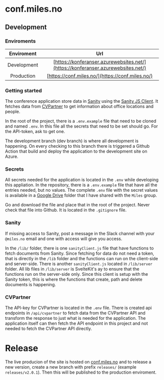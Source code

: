 # conf.miles.no

## Development

### Enviroments

| Enviroment | Url |
| :--: | :--: |
| Development | [https://konferanser.azurewebsites.net/](https://konferanser.azurewebsites.net/) |
| Production | [https://conf.miles.no/](https://conf.miles.no/) |

### Getting started

The conference application store data in [Sanity]() using the [Sanity JS Client](https://www.sanity.io/docs/js-client). It fetches data from [CVPartner](https://cv.miles.no) to get information about office locations and people.

In the root of the project, there is a `.env.example` file that need to be cloned and named `.env`. In this file all the secrets that need to be set should go. For the API-token, ask to get one.

The development branch (dev branch) is where all development is happening. On every checking to this branch there is triggered a Github Action that build and deploy the application to the development site on Azure.

### Secrets

All secrets needed for the application is located in the `.env` while developing this appliation. In the repository, there is a `.env.example` file that have all the entries needed, but no values. The complete `.env` file with the secret values is available in a [Google Drive](https://drive.google.com/drive/folders/1IFwHncCpfLgUwE10GgP3MLh95MUTXpuF?usp=share_link) folder that I have shared with the `Miles` group.

Go and download the file and place that in the root of the project. Never check that file into Github. It is located in the `.gitignore` file.

### Sanity

If missing access to Sanity, post a message in the Slack channel with your `@miles.no` email and one with access will give you access.

In the `/lib/` folder, there is one `sanityClient.js` file that have functions to fetch documents from Sanity. Since fetching for data do not need a token, that is directly in the `/lib` folder and the functions can run on the client-side and server-side. There is another `sanityClient.js` located in `/lib/server` folder. All lib files in `/lib/server` is SvelteKit's ay to ensure that the functions run on the server-side only. Since this client is setup with the Sanity token, this is where the functions that create, path and delete documents is happening.

### CVPartner

The API-key for CVPartner is located in the `.env` file. There is created api endpoints in `/api/cvpartner` to fetch data from the CVPartner API and transform the response to just what is needed for the application. The application itself can then fetch the API endpoint in this project and not needed to fetch the CVPartner API directly.

# Release

The live producion of the site is hosted on [conf.miles.no](https://conf.miles.no) and to release a new version, create a new branch with prefix `releases/` (example `releases/v2.0.1`). Then this will be published to the production enviroment.